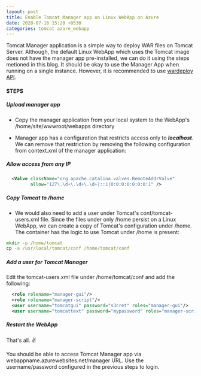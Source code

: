 ```yaml
---
layout: post
title: Enable Tomcat Manager app on Linux WebApp on Azure
date: 2020-07-16 15:20 +0530
categories: tomcat azure_webapp
---
```


Tomcat Manager application is a simple way to deploy WAR files on Tomcat Server. Although, the default Linux WebApp which uses the Tomcat image does not have the manager app pre-installed, we can do it using the steps metioned in this blog. It should be okay to use the Manager App when running on a single instance. However, it is recommended to use [wardeploy API](https://github.com/projectkudu/kudu/wiki/Deploying-WAR-files-using-wardeploy#why-wardeploy).

#### STEPS

##### Upload manager app

- Copy the manager application from your local system to the WebApp's /home/site/wwwroot/webapps directory

- Manager app has a configuration that restricts access only to ___localhost___. We can remove that restriction by removing the following configuration from context.xml of the manager application:

##### Allow access from any IP

```xml
  <Valve className="org.apache.catalina.valves.RemoteAddrValve"
         allow="127\.\d+\.\d+\.\d+|::1|0:0:0:0:0:0:0:1" />
```

##### Copy Tomcat to /home

- We would also need to add a user under Tomcat's conf/tomcat-users.xml file. Since the files under only /home persist on a Linux WebApp, we can create a copy of Tomcat's configuration under /home. The container has the logic to use Tomcat under /home is present:

```cmd
mkdir -p /home/tomcat
cp -a /usr/local/tomcat/conf /home/tomcat/conf
```

##### Add a user for Tomcat Manager

Edit the tomcat-users.xml file under /home/tomcat/conf and add the following:

```xml
  <role rolename="manager-gui"/>
  <role rolename="manager-script"/>
  <user username="tomcatgui" password="s3cret" roles="manager-gui"/>
  <user username="tomcattext" password="mypassword" roles="manager-script"/>
```

##### Restart the WebApp

That's all. :v:

You should be able to access Tomcat Manager app via webappname.azurewebsites.net/manager URL. Use the username/password configured in the previous steps to login.
